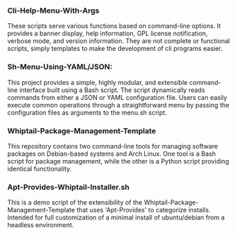 ### Cli-Help-Menu-With-Args
These scripts serve various functions based on command-line options. It provides a banner display, help information, GPL license notification, verbose mode, and version information. They are not complete or functional scripts, simply templates to make the development of cli programs easier.

### Sh-Menu-Using-YAML/JSON:
This project provides a simple, highly modular, and extensible command-line interface built using a Bash script. The script dynamically reads commands from either a JSON or YAML configuration file. Users can easily execute common operations through a straightforward menu by passing the configuration files as arguments to the menu.sh script.

### Whiptail-Package-Management-Template
This repository contains two command-line tools for managing software packages on Debian-based systems and Arch Linux. One tool is a Bash script for package management, while the other is a Python script providing identical functionality.

### Apt-Provides-Whiptail-Installer.sh
This is a demo script of the extensibility of the Whiptail-Package-Management-Template that uses 'Apt-Provides' to categorize installs. Intended for full customization of a minimal install of ubuntu/debian from a headless environment.
